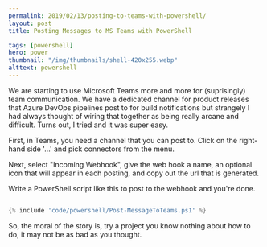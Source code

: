 ```yaml
---
permalink: 2019/02/13/posting-to-teams-with-powershell/
layout: post
title: Posting Messages to MS Teams with PowerShell

tags: [powershell]
hero: power
thumbnail: "/img/thumbnails/shell-420x255.webp"
alttext: powershell
---
```


We are starting to use Microsoft Teams more and more for (suprisingly) team communication. We have a dedicated channel for product
releases that Azure DevOps pipelines post to for build notifications but strangely I had always thought of wiring that together as
being really arcane and difficult. Turns out, I tried and it was super easy.

First, in Teams, you need a channel that you can post to. Click on the right-hand side '...' and pick connectors from the menu.

Next, select "Incoming Webhook", give the web hook a name, an optional icon that will appear in each posting, and copy out the
url that is generated.

Write a PowerShell script like this to post to the webhook and you're done.

```powershell

{% include 'code/powershell/Post-MessageToTeams.ps1' %}

```

So, the moral of the story is, try a project you know nothing about how to do, it may not be as bad as you thought.
